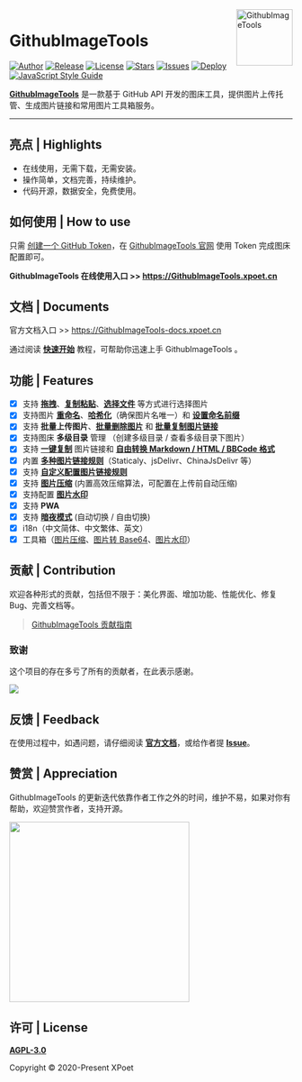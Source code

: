 <a href="https://GithubImageTools.xpoet.cn" >
<img width="100" align="right" alt="GithubImageTools" src="https://cdn.staticaly.com/gh/XPoet/image-hosting@master/GithubImageTools/GithubImageTools-logo.png">
</a>

# GithubImageTools

[![Author](https://img.shields.io/badge/author-XPoet-violet.svg)](https://github.com/XPoet)
[![Release](https://img.shields.io/github/release/XPoet/GithubImageTools.svg)](https://github.com/XPoet/GithubImageTools/releases)
[![License](https://img.shields.io/github/license/XPoet/GithubImageTools.svg)](https://github.com/XPoet/GithubImageTools/blob/master/LICENSE)
[![Stars](https://img.shields.io/github/stars/XPoet/GithubImageTools)](https://github.com/XPoet/GithubImageTools)
[![Issues](https://img.shields.io/github/issues/XPoet/GithubImageTools)](https://github.com/XPoet/GithubImageTools/issues)
[![Deploy](https://github.com/XPoet/GithubImageTools/workflows/deploy/badge.svg)](https://github.com/XPoet/GithubImageTools/actions/workflows/deploy.yml)
[![JavaScript Style Guide](https://img.shields.io/badge/code_style-Airbnb-hotpink.svg)](https://github.com/lin-123/javascript)

**[GithubImageTools](https://GithubImageTools.xpoet.cn)** 是一款基于 GitHub API 开发的图床工具，提供图片上传托管、生成图片链接和常用图片工具箱服务。

---

## 亮点 | Highlights

- 在线使用，无需下载，无需安装。
- 操作简单，文档完善，持续维护。
- 代码开源，数据安全，免费使用。

## 如何使用 | How to use

只需 [创建一个 GitHub Token](https://github.com/settings/tokens/new)，在 [GithubImageTools 官网](https://GithubImageTools.xpoet.cn) 使用 Token 完成图床配置即可。

**GithubImageTools 在线使用入口 >> https://GithubImageTools.xpoet.cn**

## 文档 | Documents

官方文档入口 >> https://GithubImageTools-docs.xpoet.cn

通过阅读 **[快速开始](https://GithubImageTools-docs.xpoet.cn/usage-guide/get-start.html)** 教程，可帮助你迅速上手 GithubImageTools 。

## 功能 | Features

- [x] 支持 **[拖拽](https://GithubImageTools-docs.xpoet.cn/usage-guide/upload.html#%E6%8B%96%E6%8B%BD%E5%9B%BE%E7%89%87)**、**[复制粘贴](https://GithubImageTools-docs.xpoet.cn/usage-guide/upload.html#%E5%A4%8D%E5%88%B6%E7%B2%98%E8%B4%B4)**、**[选择文件](https://GithubImageTools-docs.xpoet.cn/usage-guide/upload.html#%E9%80%89%E6%8B%A9%E6%96%87%E4%BB%B6)** 等方式进行选择图片
- [x] 支持图片 **[重命名](https://GithubImageTools-docs.xpoet.cn/usage-guide/upload.html#%E9%87%8D%E5%91%BD%E5%90%8D)**、**[哈希化](https://GithubImageTools-docs.xpoet.cn/usage-guide/upload.html#%E5%93%88%E5%B8%8C%E5%8C%96)**（确保图片名唯一）和 **[设置命名前缀](https://GithubImageTools-docs.xpoet.cn/usage-guide/upload.html#%E5%89%8D%E7%BC%80%E5%91%BD%E5%90%8D)**
- [x] 支持 **批量上传图片**、**[批量删除图片](https://GithubImageTools-docs.xpoet.cn/usage-guide/management.html#%E5%88%A0%E9%99%A4-%E6%89%B9%E9%87%8F%E5%88%A0%E9%99%A4)** 和 **[批量复制图片链接](https://GithubImageTools-docs.xpoet.cn/usage-guide/management.html#%E5%A4%8D%E5%88%B6-%E6%89%B9%E9%87%8F%E5%A4%8D%E5%88%B6%E9%93%BE%E6%8E%A5)**
- [x] 支持图床 **多级目录** 管理 （创建多级目录 / 查看多级目录下图片）
- [x] 支持 **[一键复制](https://GithubImageTools-docs.xpoet.cn/usage-guide/upload.html#%E5%A4%8D%E5%88%B6%E5%9B%BE%E7%89%87%E9%93%BE%E6%8E%A5)** 图片链接和 **[自由转换 Markdown / HTML / BBCode 格式](https://GithubImageTools-docs.xpoet.cn/usage-guide/settings.html#%E5%9B%BE%E7%89%87%E9%93%BE%E6%8E%A5%E6%A0%BC%E5%BC%8F%E8%AE%BE%E7%BD%AE)**
- [x] 内置 **[多种图片链接规则](https://GithubImageTools-docs.xpoet.cn/usage-guide/settings.html#%E9%80%89%E6%8B%A9%E5%9B%BE%E7%89%87%E9%93%BE%E6%8E%A5%E8%A7%84%E5%88%99)**（Staticaly、jsDelivr、ChinaJsDelivr 等）
- [x] 支持 **[自定义配置图片链接规则](https://GithubImageTools-docs.xpoet.cn/usage-guide/settings.html#%E9%85%8D%E7%BD%AE%E8%87%AA%E5%AE%9A%E4%B9%89%E5%9B%BE%E7%89%87%E9%93%BE%E6%8E%A5%E8%A7%84%E5%88%99)**
- [x] 支持 **[图片压缩](https://GithubImageTools-docs.xpoet.cn/usage-guide/settings.html#%E5%9B%BE%E7%89%87%E5%8E%8B%E7%BC%A9%E8%AE%BE%E7%BD%AE)** (内置高效压缩算法，可配置在上传前自动压缩)
- [x] 支持配置 **[图片水印](https://GithubImageTools-docs.xpoet.cn/usage-guide/settings.html#%E5%9B%BE%E7%89%87%E6%B0%B4%E5%8D%B0%E8%AE%BE%E7%BD%AE)**
- [x] 支持 **PWA**
- [x] 支持 **[暗夜模式](https://GithubImageTools-docs.xpoet.cn/usage-guide/settings.html#%E4%B8%BB%E9%A2%98%E8%AE%BE%E7%BD%AE)** (自动切换 / 自由切换)
- [x] i18n（中文简体、中文繁体、英文）
- [x] 工具箱（[图片压缩](https://GithubImageTools-docs.xpoet.cn/usage-guide/toolbox.html#%E5%9B%BE%E7%89%87%E5%8E%8B%E7%BC%A9)、[图片转 Base64](https://GithubImageTools-docs.xpoet.cn/usage-guide/toolbox.html#%E5%9B%BE%E7%89%87%E8%BD%AC-base64)、[图片水印](https://GithubImageTools-docs.xpoet.cn/usage-guide/toolbox.html#%E5%9B%BE%E7%89%87%E6%B0%B4%E5%8D%B0)）

## 贡献 | Contribution

欢迎各种形式的贡献，包括但不限于：美化界面、增加功能、性能优化、修复 Bug、完善文档等。

> [GithubImageTools 贡献指南](https://GithubImageTools-docs.xpoet.cn/user-notice/contribution-guide.html)

### 致谢

这个项目的存在多亏了所有的贡献者，在此表示感谢。

<a href="https://github.com/XPoet/GithubImageTools/graphs/contributors">
  <img src="https://contrib.rocks/image?repo=XPoet/GithubImageTools" />
</a>

##  反馈 | Feedback

在使用过程中，如遇问题，请仔细阅读 **[官方文档](https://GithubImageTools-docs.xpoet.cn)**，或给作者提 **[Issue](https://github.com/XPoet/GithubImageTools/issues)**。

## 赞赏 | Appreciation

GithubImageTools 的更新迭代依靠作者工作之外的时间，维护不易，如果对你有帮助，欢迎赞赏作者，支持开源。

<img width="320" src="https://cdn.staticaly.com/gh/XPoet/image-hosting@master/common/appreciation.webp" />

## 许可 | License

**[AGPL-3.0](https://github.com/XPoet/GithubImageTools/blob/master/LICENSE)** 

Copyright © 2020-Present XPoet
